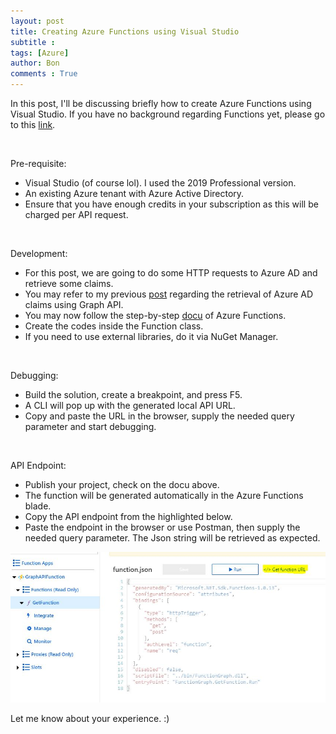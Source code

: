 ```yaml
---
layout: post
title: Creating Azure Functions using Visual Studio
subtitle :
tags: [Azure]
author: Bon
comments : True
---
```


In this post, I'll be discussing briefly how to create Azure Functions using Visual Studio. If you have no background regarding Functions yet, please go to this [link](https://docs.microsoft.com/en-us/azure/azure-functions/).

<br>

Pre-requisite:
-	Visual Studio (of course lol). I used the 2019 Professional version.
-	An existing Azure tenant with Azure Active Directory.
- Ensure that you have enough credits in your subscription as this will be charged per API request.

<br>

Development:
-	For this post, we are going to do some HTTP requests to Azure AD and retrieve some claims.
- You may refer to my previous [post](https://bonasfvck.github.io/2020/01/10/retrieving-claims-azure-graph-sitecore.html) regarding the retrieval of Azure AD claims using Graph API.
-	You may now follow the step-by-step [docu](https://tutorials.visualstudio.com/first-azure-function/create-app) of Azure Functions.
- Create the codes inside the Function class.
- If you need to use external libraries, do it via NuGet Manager.

<br>

Debugging:
-	Build the solution, create a breakpoint, and press F5.
-	A CLI will pop up with the generated local API URL.
-	Copy and paste the URL in the browser, supply the needed query parameter and start debugging.

<br>

API Endpoint:
-	Publish your project, check on the docu above.
-	The function will be generated automatically in the Azure Functions blade.
-	Copy the API endpoint from the highlighted below.
-	Paste the endpoint in the browser or use Postman, then supply the needed query parameter. The Json string will be retrieved as expected.

<img src="/assets/img/azure_function1.JPG" alt="Azure Function" style="width: 600px;">

<br>

Let me know about your experience. :)
